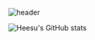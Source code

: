 <!--타이틀-->
![header](https://capsule-render.vercel.app/api?type=venom&color=gradient&height=200&section=header&text=heesu%20Jang&fontSize=80)

<!--내용부분-->
![Heesu's GitHub stats](https://github-readme-stats.vercel.app/api?username=heesu&show_icons=true&bg_color=eeeeee&title_color=000000&icon_color=f1c232)

